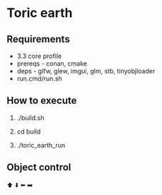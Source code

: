 # Toric earth


## Requirements

- 3.3 core profile
- prereqs - conan, cmake
- deps - glfw, glew, imgui, glm, stb, tinyobjloader
- run.cmd/run.sh

## How to execute

1. ./build.sh

2. cd build

3. ./toric_earth_run

## Object control

:arrow_up: :arrow_down: :arrow_left: :arrow_right:







